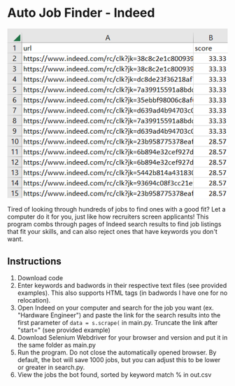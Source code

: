 # Auto Job Finder - Indeed
![Jobs](Images/jobs.png)

Tired of looking through hundreds of jobs to find ones with a good fit? Let a computer do it for you, just like how recruiters screen applicants! This program combs through pages of Indeed search results to find job listings that fit your skills, and can also reject ones that have keywords you don't want.

## Instructions
1. Download code
2. Enter keywords and badwords in their respective text files (see provided examples). This also supports HTML tags (in badwords I have one for no relocation).
3. Open Indeed on your computer and search for the job you want (ex. "Hardware Engineer") and paste the link for the search results into the first parameter of ```data = s.scrape(``` in main.py. Truncate the link after "start=" (see provided example)
4. Download Selenium Webdriver for your browser and version and put it in the same folder as main.py
6. Run the program. Do not close the automatically opened browser. By default, the bot will save 1000 jobs, but you can adjust this to be lower or greater in search.py. 
7. View the jobs the bot found, sorted by keyword match % in out.csv
